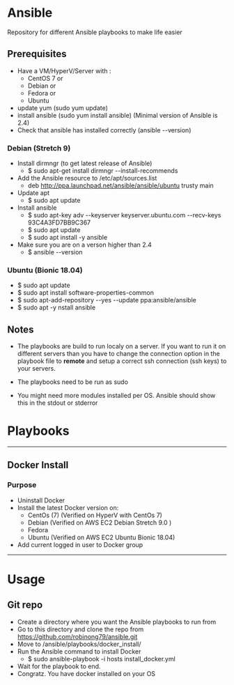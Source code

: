 # Ansible
Repository for different Ansible playbooks to make life easier

## Prerequisites
- Have a VM/HyperV/Server with :
    - CentOS 7 or
    - Debian or
    - Fedora or
    - Ubuntu
- update yum (sudo yum update)
- install ansible (sudo yum install ansible) (Minimal version of Ansible is 2.4)
- Check that ansible has installed correctly (ansible --version)

### Debian (Stretch 9)
- Install dirmngr (to get latest release of Ansible)
    - $ sudo apt-get install dirmngr --install-recommends
- Add the Ansible resource to /etc/apt/sources.list
    - deb http://ppa.launchpad.net/ansible/ansible/ubuntu trusty main
- Update apt
    - $ sudo apt update    
- Install ansible
    - $ sudo apt-key adv --keyserver keyserver.ubuntu.com --recv-keys 93C4A3FD7BB9C367
    - $ sudo apt update
    - $ sudo apt install -y ansible
- Make sure you are on a verson higher than 2.4
    - $ ansible --version

### Ubuntu (Bionic 18.04)
- $ sudo apt update
- $ sudo apt install software-properties-common
- $ sudo apt-add-repository --yes --update ppa:ansible/ansible
- $ sudo apt -y nstall ansible

## Notes
- The playbooks are build to run localy on a server. If you want to run it on different servers than you have to change the connection option in the playbook file to **remote** and setup a correct ssh connection (ssh keys) to your servers.

- The playbooks need to be run as sudo

- You might need more modules installed per OS. Ansible should show this in the stdout or stderror

# Playbooks

---

## Docker Install

### Purpose
- Uninstall Docker
- Install the latest Docker version on:
    - CentOs (7) (Verified on HyperV with CentOs 7)
    - Debian (Verified on AWS EC2 Debian Stretch 9.0 )
    - Fedora
    - Ubuntu (Verified on AWS EC2 Ubuntu Bionic 18.04)
- Add current logged in user to Docker group

---

# Usage

## Git repo
- Create a directory where you want the Ansible playbooks to run from
- Go to this directory and clone the repo from https://github.com/robinong79/ansible.git
- Move to /ansible/playbooks/docker_install/
- Run the Ansible command to install Docker
    - $ sudo ansible-playbook -i hosts install_docker.yml
- Wait for the playbook to end.
- Congratz. You have docker installed on your OS




